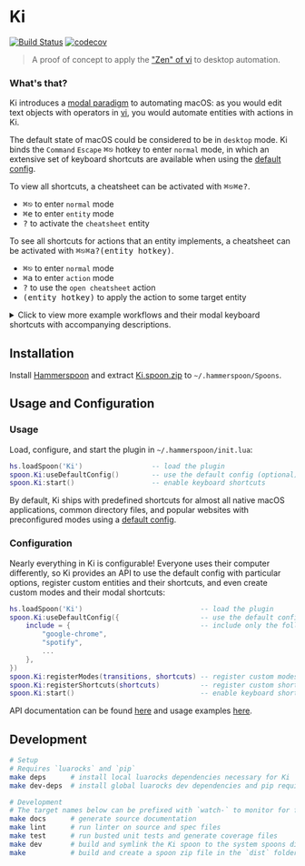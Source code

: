 # Ki

[![Build Status](https://travis-ci.com/andweeb/ki.svg?branch=master)](https://travis-ci.com/andweeb/ki) [![codecov](https://codecov.io/gh/andweeb/ki/branch/master/graph/badge.svg)](https://codecov.io/gh/andweeb/ki)

> A proof of concept to apply the ["Zen" of vi](https://stackoverflow.com/questions/1218390/what-is-your-most-productive-shortcut-with-vim/1220118#1220118) to desktop automation.

### What's that?

Ki introduces a [modal paradigm](http://vimcasts.org/episodes/modal-editing-undo-redo-and-repeat) to automating macOS: as you would edit text objects with operators in [vi](https://en.wikipedia.org/wiki/Vi#Interface), you would automate entities with actions in Ki.

The default state of macOS could be considered to be in `desktop` mode. Ki binds the `Command` `Escape` <kbd>⌘⎋</kbd> hotkey to enter `normal` mode, in which an extensive set of keyboard shortcuts are available when using the [default config](src/default-config.lua).

To view all shortcuts, a cheatsheet can be activated with <kbd>⌘⎋</kbd><kbd>⌘e</kbd><kbd>?</kbd>.
* <kbd>⌘⎋</kbd> to enter `normal` mode
* <kbd>⌘e</kbd> to enter `entity` mode
* <kbd>?</kbd> to activate the `cheatsheet` entity

To see all shortcuts for actions that an entity implements, a cheatsheet can be activated with <kbd>⌘⎋</kbd><kbd>⌘a</kbd><kbd>?</kbd><kbd>(entity hotkey)</kbd>.
* <kbd>⌘⎋</kbd> to enter `normal` mode
* <kbd>⌘a</kbd> to enter `action` mode
* <kbd>?</kbd> to use the `open cheatsheet` action
* <kbd>(entity hotkey)</kbd> to apply the action to some target entity

<details>
 <summary>Click to view more example workflows and their modal keyboard shortcuts with accompanying descriptions.</summary>

<br>

We can use `entity`, `action`, and `select` mode to achieve various repetitive tasks starting from `desktop` mode:

Intent | Keybindings | Translation
:--- | :---: | :---
Launch or focus Safari | <kbd>⌘⎋</kbd><kbd>⌘e</kbd><kbd>s</kbd> | • <kbd>⌘⎋</kbd> enter `normal` mode <br> • <kbd>⌘e</kbd> enter `entity` mode <br>• <kbd>s</kbd>  target the **Safari** application
Toggle media in frontmost Safari window | <kbd>⌘⎋</kbd><kbd>⌘a</kbd><kbd>Space</kbd><kbd>s</kbd> | • <kbd>⌘⎋</kbd> enter `normal` mode <br> • <kbd>⌘a</kbd> enter `action` mode <br>• <kbd>Space</kbd> **toggle** media <br>• <kbd>s</kbd> target the **Safari** application
Focus the third Safari tab | <kbd>⌘⎋</kbd><kbd>⌘s</kbd><kbd>s</kbd><kbd>⌘3</kbd> | • <kbd>⌘⎋</kbd> enter `normal` mode <br> • <kbd>⌘s</kbd> enter `select` mode <br>• <kbd>s</kbd> target the **Safari** application <br>• <kbd>⌘3</kbd> target the **third** tab

With those semantics in mind, we can intuit other "sentences" if we know other entities <kbd>g</kbd>, <kbd>⇧s</kbd>, and <kbd>m</kbd>:

Intent | Keybindings | Translation
:--- | :---: | :---
Launch or focus Google Chrome | <kbd>⌘⎋</kbd><kbd>⌘e</kbd><kbd>g</kbd> | • <kbd>⌘⎋</kbd> enter `normal` mode <br> • <kbd>⌘e</kbd> enter `entity` mode <br>• <kbd>g</kbd>  target the **Google Chrome** application
Toggle current song in Spotify | <kbd>⌘⎋</kbd><kbd>⌘a</kbd><kbd>Space</kbd><kbd>⇧s</kbd> | • <kbd>⌘⎋</kbd> enter `normal` mode <br> • <kbd>⌘a</kbd> enter `action` mode <br>• <kbd>Space</kbd> **toggle** current song <br>• <kbd>⇧s</kbd> target the **Spotify** application
Focus the third Messages conversation | <kbd>⌘⎋</kbd><kbd>⌘s</kbd><kbd>m</kbd><kbd>⌘3</kbd> | • <kbd>⌘⎋</kbd> enter `normal` mode <br> • <kbd>⌘s</kbd> enter `select` mode <br>• <kbd>m</kbd> target the **Messages** application <br>• <kbd>⌘3</kbd> target the **third** conversation from the top

Combinations of the different modes can lead to even more complex workflows!

Intent | Keybindings | Translation
:--- | :---: | :---
Toggle media in the fourth Chrome tab | <kbd>⌘⎋</kbd><kbd>⌘a</kbd><kbd>Space</kbd><kbd>⌘s</kbd><kbd>g</kbd><kbd>⌘4</kbd> | • <kbd>⌘⎋</kbd> enter `normal` mode <br> • <kbd>⌘a</kbd> enter `action` mode <br>• <kbd>Space</kbd> **toggle** media <br>• <kbd>⌘s</kbd> enter `select` mode <br>• <kbd>g</kbd> target **Google Chrome** <br>• <kbd>⌘4</kbd> target the **fourth** tab
Close the second Safari tab | <kbd>⌘⎋</kbd><kbd>⌘a</kbd><kbd>w</kbd><kbd>⌘s</kbd><kbd>s</kbd><kbd>⌘2</kbd> | • <kbd>⌘⎋</kbd> enter `normal` mode <br> • <kbd>⌘a</kbd> enter `action` mode <br>• <kbd>w</kbd> **close** tab <br>• <kbd>⌘s</kbd> enter `select` mode <br>• <kbd>s</kbd> target the **Safari** application <br>• <kbd>⌘2</kbd> target the **second** tab

Ki has an ambitious goal of full automative coverage and already comes shipped with default hotkeys and actions for all native macOS applications. A number of other modes (`file`, `url`, etc.) are available for automating other aspects of macOS, and can be found in the Ki cheatsheet: <kbd>⌘⎋</kbd><kbd>⌘e</kbd><kbd>?</kbd>.
</details>

## Installation

Install [Hammerspoon](http://www.hammerspoon.org) and extract [Ki.spoon.zip](https://github.com/andweeb/ki/releases/latest) to `~/.hammerspoon/Spoons`.

## Usage and Configuration

### Usage

Load, configure, and start the plugin in `~/.hammerspoon/init.lua`:

```lua
hs.loadSpoon('Ki')                 -- load the plugin
spoon.Ki:useDefaultConfig()        -- use the default config (optional)
spoon.Ki:start()                   -- enable keyboard shortcuts
```

By default, Ki ships with predefined shortcuts for almost all native macOS applications, common directory files, and popular websites with preconfigured modes using a [default config](src/default-config.lua).

### Configuration

Nearly everything in Ki is configurable! Everyone uses their computer differently, so Ki provides an API to use the default config with particular options, register custom entities and their shortcuts, and even create custom modes and their modal shortcuts:

```lua
hs.loadSpoon('Ki')                             -- load the plugin
spoon.Ki:useDefaultConfig({                    -- use the default config with options as a base
    include = {                                -- include only the following default entities
        "google-chrome",
        "spotify",
        ...
    },
})
spoon.Ki:registerModes(transitions, shortcuts) -- register custom modes
spoon.Ki:registerShortcuts(shortcuts)          -- register custom shortcuts
spoon.Ki:start()                               -- enable keyboard shortcuts
```

API documentation can be found [here](https://andweeb.github.io/ki/html/Ki.html) and usage examples [here](docs/usage-examples).

## Development

```bash
# Setup
# Requires `luarocks` and `pip`
make deps      # install local luarocks dependencies necessary for Ki
make dev-deps  # install global luarocks dev dependencies and pip requirements for the docs generator

# Development
# The target names below can be prefixed with `watch-` to monitor for file changes using `fswatch`
make docs      # generate source documentation
make lint      # run linter on source and spec files
make test      # run busted unit tests and generate coverage files
make dev       # build and symlink the Ki spoon to the system spoons directory for quick development
make           # build and create a spoon zip file in the `dist` folder
```
